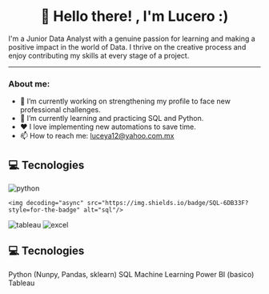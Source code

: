 <h1 align="center">👋 Hello there! , I'm Lucero :)</h1>
I'm a Junior Data Analyst with a genuine passion for learning and making a positive impact in the world of Data. I thrive on the creative process and enjoy contributing my skills at every stage of a project.

___
### About me:

- 🔭 I’m currently working on strengthening my profile to face new professional challenges.
- 🌱 I’m currently learning and practicing SQL and Python.
- ❤️ I love implementing new automations to save time.
- 📫 How to reach me: luceya12@yahoo.com.mx

## 💻 Tecnologies
<div id="header" align="left">
    <img decoding="async" src="https://img.shields.io/badge/Python-3776AB?style=for-the-badge" alt="python"/>
  </a>
 
    <img decoding="async" src="https://img.shields.io/badge/SQL-6DB33F?style=for-the-badge" alt="sql"/>
  </a>
 <img decoding="async" src="https://img.shields.io/badge/Tableau-28457D8?style=for-the-badge" alt="tableau"/>
  </a>
 <img decoding="async" src="https://img.shields.io/badge/Microsoft_Excel-217346?style=for-the-badge" alt="excel"/>
  </a>



## 💻 Tecnologies
Python (Nunpy, Pandas, sklearn)
SQL
Machine Learning
Power BI (basico)
Tableau


